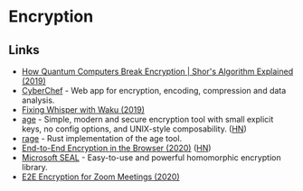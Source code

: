 # Encryption

## Links

- [How Quantum Computers Break Encryption | Shor's Algorithm Explained (2019)](https://www.youtube.com/watch?v=lvTqbM5Dq4Q)
- [CyberChef](https://github.com/gchq/CyberChef) - Web app for encryption, encoding, compression and data analysis.
- [Fixing Whisper with Waku (2019)](https://vac.dev/fixing-whisper-with-waku)
- [age](https://github.com/FiloSottile/age) - Simple, modern and secure encryption tool with small explicit keys, no config options, and UNIX-style composability. ([HN](https://news.ycombinator.com/item?id=21895671))
- [rage](https://github.com/str4d/rage) - Rust implementation of the age tool.
- [End-to-End Encryption in the Browser (2020)](https://blog.excalidraw.com/end-to-end-encryption/) ([HN](https://news.ycombinator.com/item?id=22663435))
- [Microsoft SEAL](https://github.com/microsoft/SEAL) - Easy-to-use and powerful homomorphic encryption library.
- [E2E Encryption for Zoom Meetings (2020)](https://github.com/zoom/zoom-e2e-whitepaper/blob/master/zoom_e2e.pdf)